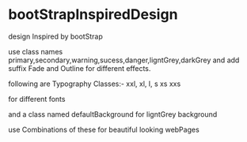 # bootStrapInspiredDesign
design Inspired by bootStrap

use class names primary,secondary,warning,sucess,danger,ligntGrey,darkGrey and add suffix Fade and Outline for different effects.

following are Typography Classes:-
xxl,
xl,
l,
s
xs
xxs

for different fonts 

and a class named defaultBackground for ligntGrey background


use Combinations of these for beautiful looking webPages

